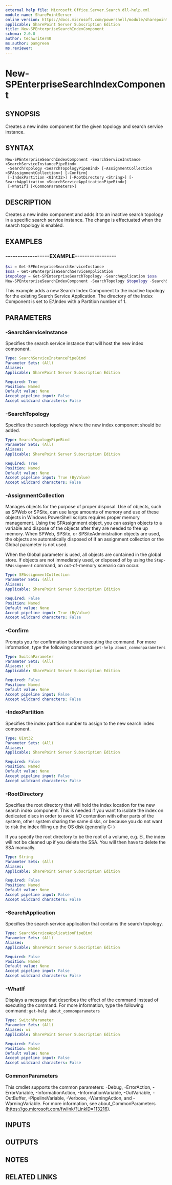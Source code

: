 ```yaml
---
external help file: Microsoft.Office.Server.Search.dll-help.xml
module name: SharePointServer
online version: https://docs.microsoft.com/powershell/module/sharepoint-server/new-spenterprisesearchindexcomponent
applicable: SharePoint Server Subscription Edition
title: New-SPEnterpriseSearchIndexComponent
schema: 2.0.0
author: techwriter40
ms.author: pamgreen
ms.reviewer: 
---
```


# New-SPEnterpriseSearchIndexComponent

## SYNOPSIS
Creates a new index component for the given topology and search service instance.


## SYNTAX

```
New-SPEnterpriseSearchIndexComponent -SearchServiceInstance <SearchServiceInstancePipeBind>
 -SearchTopology <SearchTopologyPipeBind> [-AssignmentCollection <SPAssignmentCollection>] [-Confirm]
 [-IndexPartition <UInt32>] [-RootDirectory <String>] [-SearchApplication <SearchServiceApplicationPipeBind>]
 [-WhatIf] [<CommonParameters>]
```

## DESCRIPTION
Creates a new index component and adds it to an inactive search topology in a specific search service instance.
The change is effectuated when the search topology is enabled.


## EXAMPLES

### ------------------EXAMPLE-----------------
```powershell
$si = Get-SPEnterpriseSearchServiceInstance
$ssa = Get-SPEnterpriseSearchServiceApplication
$topology = Get-SPEnterpriseSearchTopology -SearchApplication $ssa
New-SPEnterpriseSearchIndexComponent -SearchTopology $topology -SearchServiceInstance $si -SearchApplication $ssa -IndexPartition 1 -RootDirectory E:\Index
```

This example adds a new Search Index Component to the inactive topology for the existing Search Service Application. The directory of the Index Component is set to E:\Index with a Partition number of 1.


## PARAMETERS

### -SearchServiceInstance
Specifies the search service instance that will host the new index component.


```yaml
Type: SearchServiceInstancePipeBind
Parameter Sets: (All)
Aliases: 
Applicable: SharePoint Server Subscription Edition

Required: True
Position: Named
Default value: None
Accept pipeline input: False
Accept wildcard characters: False
```

### -SearchTopology
Specifies the search topology where the new index component should be added.

```yaml
Type: SearchTopologyPipeBind
Parameter Sets: (All)
Aliases: 
Applicable: SharePoint Server Subscription Edition

Required: True
Position: Named
Default value: None
Accept pipeline input: True (ByValue)
Accept wildcard characters: False
```

### -AssignmentCollection
Manages objects for the purpose of proper disposal.
Use of objects, such as SPWeb or SPSite, can use large amounts of memory and use of these objects in Windows PowerShell scripts requires proper memory management.
Using the SPAssignment object, you can assign objects to a variable and dispose of the objects after they are needed to free up memory.
When SPWeb, SPSite, or SPSiteAdministration objects are used, the objects are automatically disposed of if an assignment collection or the Global parameter is not used.

When the Global parameter is used, all objects are contained in the global store.
If objects are not immediately used, or disposed of by using the `Stop-SPAssignment` command, an out-of-memory scenario can occur.

```yaml
Type: SPAssignmentCollection
Parameter Sets: (All)
Aliases: 
Applicable: SharePoint Server Subscription Edition

Required: False
Position: Named
Default value: None
Accept pipeline input: True (ByValue)
Accept wildcard characters: False
```

### -Confirm
Prompts you for confirmation before executing the command.
For more information, type the following command: `get-help about_commonparameters`

```yaml
Type: SwitchParameter
Parameter Sets: (All)
Aliases: cf
Applicable: SharePoint Server Subscription Edition

Required: False
Position: Named
Default value: None
Accept pipeline input: False
Accept wildcard characters: False
```

### -IndexPartition
Specifies the index partition number to assign to the new search index component.

```yaml
Type: UInt32
Parameter Sets: (All)
Aliases: 
Applicable: SharePoint Server Subscription Edition

Required: False
Position: Named
Default value: None
Accept pipeline input: False
Accept wildcard characters: False
```

### -RootDirectory
Specifies the root directory that will hold the index location for the new search index component.
This is needed if you want to isolate the index on dedicated discs in order to avoid I/O contention with other parts of the system, other system sharing the same disks, or because you do not want to risk the index filling up the OS disk (generally C: )

If you specify the root directory to be the root of a volume, e.g.
E:, the index will not be cleaned up if you delete the SSA. 
You will then have to delete the SSA manually.


```yaml
Type: String
Parameter Sets: (All)
Aliases: 
Applicable: SharePoint Server Subscription Edition

Required: False
Position: Named
Default value: None
Accept pipeline input: False
Accept wildcard characters: False
```

### -SearchApplication
Specifies the search service application that contains the search topology.

```yaml
Type: SearchServiceApplicationPipeBind
Parameter Sets: (All)
Aliases: 
Applicable: SharePoint Server Subscription Edition

Required: False
Position: Named
Default value: None
Accept pipeline input: False
Accept wildcard characters: False
```

### -WhatIf
Displays a message that describes the effect of the command instead of executing the command.
For more information, type the following command: `get-help about_commonparameters`

```yaml
Type: SwitchParameter
Parameter Sets: (All)
Aliases: wi
Applicable: SharePoint Server Subscription Edition

Required: False
Position: Named
Default value: None
Accept pipeline input: False
Accept wildcard characters: False
```

### CommonParameters
This cmdlet supports the common parameters: -Debug, -ErrorAction, -ErrorVariable, -InformationAction, -InformationVariable, -OutVariable, -OutBuffer, -PipelineVariable, -Verbose, -WarningAction, and -WarningVariable. For more information, see about_CommonParameters (https://go.microsoft.com/fwlink/?LinkID=113216).

## INPUTS

## OUTPUTS

## NOTES

## RELATED LINKS
